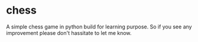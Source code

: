 # chess
A simple chess game in python build for learning purpose. So if you see any improvement please don't hassitate to let me know.
